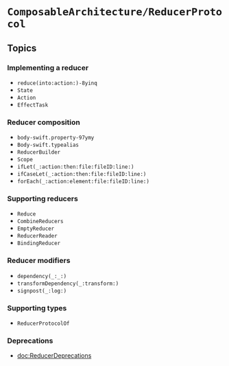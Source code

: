# ``ComposableArchitecture/ReducerProtocol``

## Topics

### Implementing a reducer

- ``reduce(into:action:)-8yinq``
- ``State``
- ``Action``
- ``EffectTask``

### Reducer composition

- ``body-swift.property-97ymy``
- ``Body-swift.typealias``
- ``ReducerBuilder``
- ``Scope``
- ``ifLet(_:action:then:file:fileID:line:)``
- ``ifCaseLet(_:action:then:file:fileID:line:)``
- ``forEach(_:action:element:file:fileID:line:)``

### Supporting reducers

- ``Reduce``
- ``CombineReducers``
- ``EmptyReducer``
- ``ReducerReader``
- ``BindingReducer``

### Reducer modifiers

- ``dependency(_:_:)``
- ``transformDependency(_:transform:)``
- ``signpost(_:log:)``

### Supporting types

- ``ReducerProtocolOf``

### Deprecations

- <doc:ReducerDeprecations>
